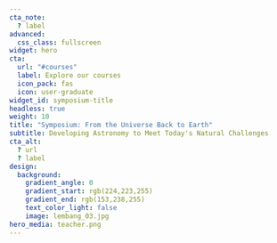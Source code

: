 ```yaml
---
cta_note:
  ? label
advanced:
  css_class: fullscreen
widget: hero
cta:
  url: "#courses"
  label: Explore our courses
  icon_pack: fas
  icon: user-graduate
widget_id: symposium-title
headless: true
weight: 10
title: "Symposium: From the Universe Back to Earth"
subtitle: Developing Astronomy to Meet Today's Natural Challenges
cta_alt:
  ? url
  ? label
design:
  background:
    gradient_angle: 0
    gradient_start: rgb(224,223,255)
    gradient_end: rgb(153,238,255)
    text_color_light: false
    image: lembang_03.jpg
hero_media: teacher.png
---
```


